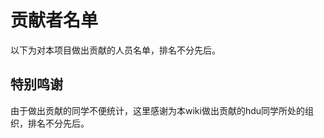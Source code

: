 <script setup>
import { VPTeamMembers } from 'vitepress/theme'
import { members } from './members.ts'

</script>

# 贡献者名单

以下为对本项目做出贡献的人员名单，排名不分先后。

<VPTeamMembers size="small" :members="members" />

## 特别鸣谢

由于做出贡献的同学不便统计，这里感谢为本wiki做出贡献的hdu同学所处的组织，排名不分先后。

<div id="team">杭州电子科技大学计算机科协</div>
<br/>
<div id="team">杭州电子科技大学Student Research Training （SRT）</div>
<br/>
<div id="team">杭州电子科技大学 PaddlePaddle 领航团</div>
<br/>
<div id="team">杭州电子科技大学杭电助手</div>
<br/>
<div id="team">杭州电子科技大学信息安全协会 （Vidar Team）</div>
<br/>
<div id="team">Microchip 杭州电子科技大学 大学生科技创新孵化器实验室</div>
<br/>

<style>
.affiliation > .title, .profile > .data > .name, #team {
  font-weight: bold !important;
  color: transparent;
  background: -webkit-linear-gradient(
    256deg,
    var(--vp-c-brand),
    var(--vp-c-brand-light),
    var(--vp-c-brand-next)
  );
  -webkit-background-clip: text;
  background-clip: text;
  -webkit-text-fill-color: var(--vp-home-hero-name-color);
  animation: rainbow 3s cubic-bezier(0.1, 0.7, 1.0, 0.1) infinite !important;
}

</style>
